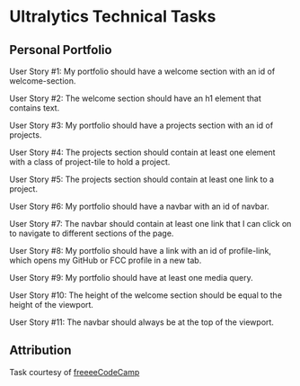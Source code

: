 # Ultralytics Technical Tasks

## Personal Portfolio

User Story #1: My portfolio should have a welcome section with an id of welcome-section.  

User Story #2: The welcome section should have an h1 element that contains text.  

User Story #3: My portfolio should have a projects section with an id of projects.  

User Story #4: The projects section should contain at least one element with a class of project-tile to hold a project.  

User Story #5: The projects section should contain at least one link to a project.  

User Story #6: My portfolio should have a navbar with an id of navbar.  

User Story #7: The navbar should contain at least one link that I can click on to navigate to different sections of the page.  

User Story #8: My portfolio should have a link with an id of profile-link, which opens my GitHub or FCC profile in a new tab.  

User Story #9: My portfolio should have at least one media query.  

User Story #10: The height of the welcome section should be equal to the height of the viewport.  

User Story #11: The navbar should always be at the top of the viewport.  

## Attribution

Task courtesy of [freeeeCodeCamp](https://www.freecodecamp.org/)